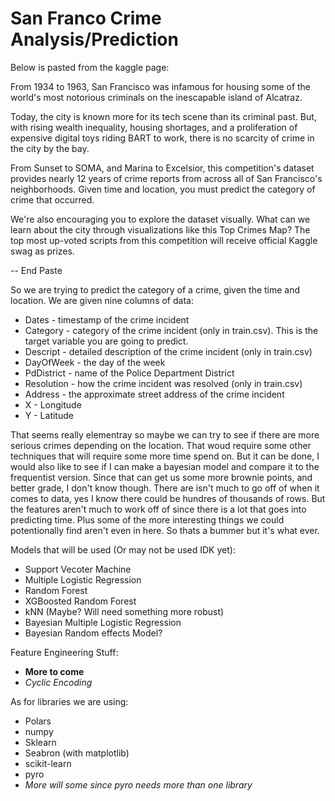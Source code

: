 # San Franco Crime Analysis/Prediction

Below is pasted from the kaggle page:

From 1934 to 1963, San Francisco was infamous for housing some of the world's most notorious criminals on the inescapable island of Alcatraz.

Today, the city is known more for its tech scene than its criminal past. But, with rising wealth inequality, housing shortages, and a proliferation of expensive digital toys riding BART to work, there is no scarcity of crime in the city by the bay.

From Sunset to SOMA, and Marina to Excelsior, this competition's dataset provides nearly 12 years of crime reports from across all of San Francisco's neighborhoods. Given time and location, you must predict the category of crime that occurred.

We're also encouraging you to explore the dataset visually. What can we learn about the city through visualizations like this Top Crimes Map? The top most up-voted scripts from this competition will receive official Kaggle swag as prizes. 

-- End Paste


So we are trying to predict the category of a crime, given the time and location. We are given nine columns of data:

- Dates - timestamp of the crime incident
- Category - category of the crime incident (only in train.csv). This is the target variable you are going to predict.
- Descript - detailed description of the crime incident (only in train.csv)
- DayOfWeek - the day of the week
- PdDistrict - name of the Police Department District
- Resolution - how the crime incident was resolved (only in train.csv)
- Address - the approximate street address of the crime incident 
- X - Longitude
- Y - Latitude

That seems really elementray so maybe we can try to see if there are more serious crimes depending on the location. That woud require some other techniques that will require some more time spend on. But it can be done, I would also like to see if I can make a bayesian model and compare it to the frequentist version. Since that can get us some more brownie points, and better grade, I don't know though.
There are isn't much to go off of when it comes to data, yes I know there could be hundres of thousands of rows. But the features aren't much to work off of since there is a lot that goes into predicting time. Plus some of the more interesting things we could potentionally find aren't even in here. So thats a bummer but it's what ever.

Models that will be used (Or may not be used IDK yet):

- Support Vecoter Machine
- Multiple Logistic Regression
- Random Forest
- XGBoosted Random Forest
- kNN (Maybe? Will need something more robust)
- Bayesian Multiple Logistic Regression
- Bayesian Random effects Model?

Feature Engineering Stuff:
- **More to come**
- *Cyclic Encoding*

As for libraries we are using:
- Polars
- numpy
- Sklearn
- Seabron (with matplotlib)
- scikit-learn
- pyro
- *More will some since pyro needs more than one library*





